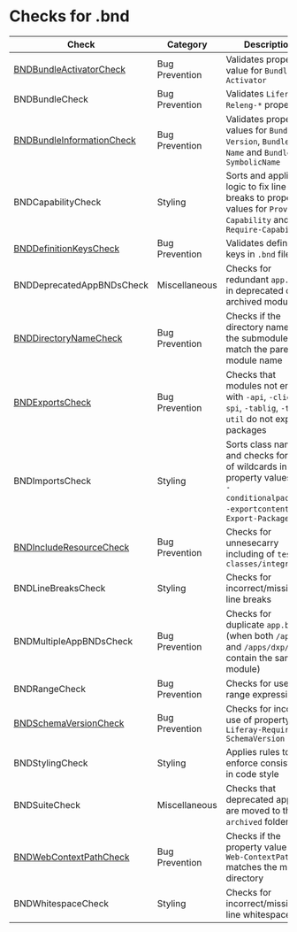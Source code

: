 # Checks for .bnd

Check | Category | Description
----- | -------- | -----------
[BNDBundleActivatorCheck](checks/bnd_bundle_activator_check.markdown#bndbundleactivatorcheck) | Bug Prevention | Validates property value for `Bundle-Activator` |
BNDBundleCheck | Bug Prevention | Validates `Liferay-Releng-*` properties |
[BNDBundleInformationCheck](checks/bnd_bundle_information_check.markdown#bndbundleinformationcheck) | Bug Prevention | Validates property values for `Bundle-Version`, `Bundle-Name` and `Bundle-SymbolicName` |
BNDCapabilityCheck | Styling | Sorts and applies logic to fix line breaks to property values for `Provide-Capability` and `Require-Capability` |
[BNDDefinitionKeysCheck](checks/bnd_definition_keys_check.markdown#bnddefinitionkeyscheck) | Bug Prevention | Validates definition keys in `.bnd` files |
BNDDeprecatedAppBNDsCheck | Miscellaneous | Checks for redundant `app.bnd` in deprecated or archived modules |
[BNDDirectoryNameCheck](checks/bnd_directory_name_check.markdown#bnddirectorynamecheck) | Bug Prevention | Checks if the directory names of the submodules match the parent module name |
[BNDExportsCheck](checks/bnd_exports_check.markdown#bndexportscheck) | Bug Prevention | Checks that modules not ending with `-api`, `-client`, `-spi`, `-tablig`, `-test-util` do not export packages |
BNDImportsCheck | Styling | Sorts class names and checks for use of wildcards in property values for `-conditionalpackage`, `-exportcontents` and `Export-Package` |
[BNDIncludeResourceCheck](checks/bnd_include_resource_check.markdown#bndincluderesourcecheck) | Bug Prevention | Checks for unnesecarry including of `test-classes/integration` |
BNDLineBreaksCheck | Styling | Checks for incorrect/missing line breaks |
BNDMultipleAppBNDsCheck | Bug Prevention | Checks for duplicate `app.bnd` (when both `/apps/` and `/apps/dxp/` contain the same module) |
BNDRangeCheck | Bug Prevention | Checks for use or range expressions |
[BNDSchemaVersionCheck](checks/bnd_schema_version_check.markdown#bndschemaversioncheck) | Bug Prevention | Checks for incorrect use of property `Liferay-Require-SchemaVersion` |
BNDStylingCheck | Styling | Applies rules to enforce consisteny in code style |
BNDSuiteCheck | Miscellaneous | Checks that deprecated apps are moved to the `archived` folder |
[BNDWebContextPathCheck](checks/bnd_web_context_path_check.markdown#bndwebcontextpathcheck) | Bug Prevention | Checks if the property value for `Web-ContextPath` matches the module directory |
BNDWhitespaceCheck | Styling | Checks for incorrect/missing line whitespace |